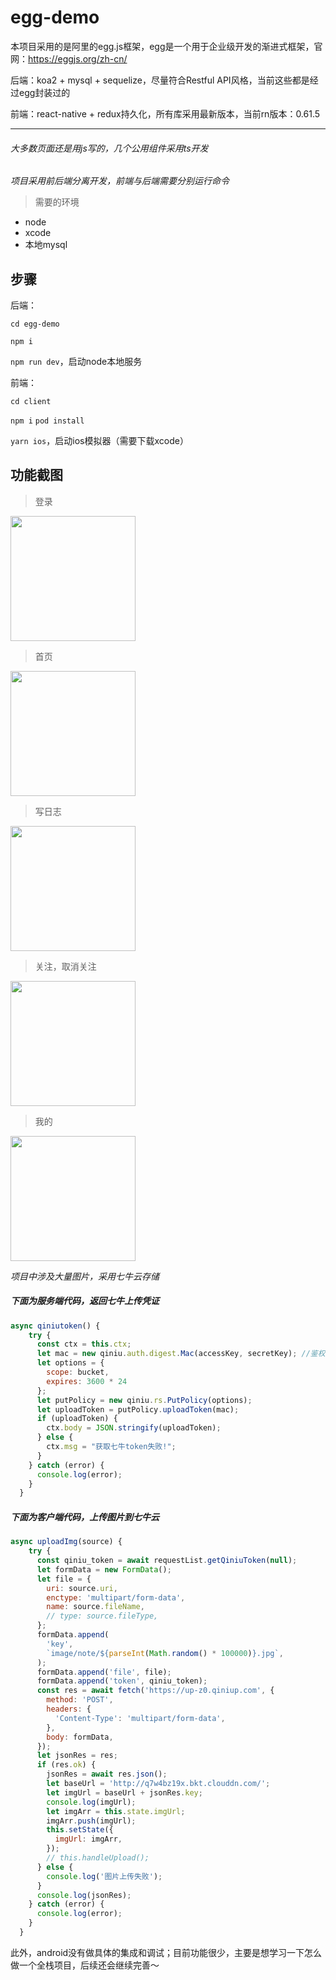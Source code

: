 # egg-demo
本项目采用的是阿里的egg.js框架，egg是一个用于企业级开发的渐进式框架，官网：<https://eggjs.org/zh-cn/>

后端：koa2 + mysql + sequelize，尽量符合Restful API风格，当前这些都是经过egg封装过的

前端：react-native + redux持久化，所有库采用最新版本，当前rn版本：0.61.5
***
###### 大多数页面还是用js写的，几个公用组件采用ts开发

_项目采用前后端分离开发，前端与后端需要分别运行命令_

>需要的环境
* node
* xcode
* 本地mysql

## 步骤

后端：

`cd egg-demo` 

`npm i` 

`npm run dev`，启动node本地服务

前端：

`cd client` 

`npm i` 
`pod install`

`yarn ios`，启动ios模拟器（需要下载xcode）

## 功能截图

>登录
<img src="http://q7w4bz19x.bkt.clouddn.com/image/egg7.gif" width="200px">

>首页
<img src="http://q7w4bz19x.bkt.clouddn.com/image/egg2.gif" width="200px">

>写日志
<img src="http://q7w4bz19x.bkt.clouddn.com/image/egg3.gif" width="200px">

>关注，取消关注
<img src="http://q7w4bz19x.bkt.clouddn.com/image/egg4.gif" width="200px">

>我的
<img src="http://q7w4bz19x.bkt.clouddn.com/image/egg6.gif" width="200px">

_项目中涉及大量图片，采用七牛云存储_

##### 下面为服务端代码，返回七牛上传凭证

```javascript
async qiniutoken() {
    try {
      const ctx = this.ctx;
      let mac = new qiniu.auth.digest.Mac(accessKey, secretKey); //鉴权对象
      let options = {
        scope: bucket,
        expires: 3600 * 24
      };
      let putPolicy = new qiniu.rs.PutPolicy(options);
      let uploadToken = putPolicy.uploadToken(mac);
      if (uploadToken) {
        ctx.body = JSON.stringify(uploadToken);
      } else {
        ctx.msg = "获取七牛token失败!";
      }
    } catch (error) {
      console.log(error);
    }
  }
 ```
##### 下面为客户端代码，上传图片到七牛云

```javascript
async uploadImg(source) {
    try {
      const qiniu_token = await requestList.getQiniuToken(null);
      let formData = new FormData();
      let file = {
        uri: source.uri,
        enctype: 'multipart/form-data',
        name: source.fileName,
        // type: source.fileType,
      };
      formData.append(
        'key',
        `image/note/${parseInt(Math.random() * 100000)}.jpg`,
      );
      formData.append('file', file);
      formData.append('token', qiniu_token);
      const res = await fetch('https://up-z0.qiniup.com', {
        method: 'POST',
        headers: {
          'Content-Type': 'multipart/form-data',
        },
        body: formData,
      });
      let jsonRes = res;
      if (res.ok) {
        jsonRes = await res.json();
        let baseUrl = 'http://q7w4bz19x.bkt.clouddn.com/';
        let imgUrl = baseUrl + jsonRes.key;
        console.log(imgUrl);
        let imgArr = this.state.imgUrl;
        imgArr.push(imgUrl);
        this.setState({
          imgUrl: imgArr,
        });
        // this.handleUpload();
      } else {
        console.log('图片上传失败');
      }
      console.log(jsonRes);
    } catch (error) {
      console.log(error);
    }
  }
```
此外，android没有做具体的集成和调试；目前功能很少，主要是想学习一下怎么做一个全栈项目，后续还会继续完善～
